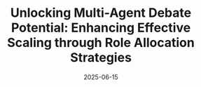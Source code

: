 ---
title: 'Unlocking Multi-Agent Debate Potential: Enhancing Effective Scaling through
  Role Allocation Strategies'
authors:
- Qian Zhang
- Yan Zheng
- admin
- Hebin Liang
- Lanjun Wang
- Jianye Hao
date: '2025-06-15'
publishDate: '2025-05-19T06:59:16.892Z'
publication_types:
- article-journal
publication: '*ICML 2025 Workshop on Multi-Agent Systems in the Era of Foundation Models: Opportunities, Challenges and Futures*'

featured: false
url_pdf: 'https://openreview.net/pdf?id=lS58bfecPs'
url_code: ''
url_dataset: ''
url_poster: ''
url_project: ''
url_slides: ''
url_source: 'https://openreview.net/forum?id=lS58bfecPs'
url_video: ''

tags:
  - Multi-Agent Systems
  - LLM Post-training
  - Role Allocation
---